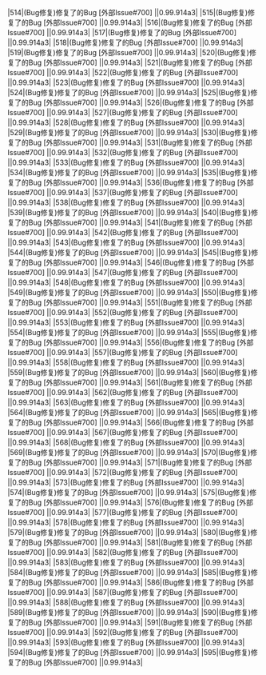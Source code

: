 
|514|(Bug修复)修复了的Bug                                       [外部Issue#700] ||0.99.914a3|
|515|(Bug修复)修复了的Bug                                       [外部Issue#700] ||0.99.914a3|
|516|(Bug修复)修复了的Bug                                       [外部Issue#700] ||0.99.914a3|
|517|(Bug修复)修复了的Bug                                       [外部Issue#700] ||0.99.914a3|
|518|(Bug修复)修复了的Bug                                       [外部Issue#700] ||0.99.914a3|
|519|(Bug修复)修复了的Bug                                       [外部Issue#700] ||0.99.914a3|
|520|(Bug修复)修复了的Bug                                       [外部Issue#700] ||0.99.914a3|
|521|(Bug修复)修复了的Bug                                       [外部Issue#700] ||0.99.914a3|
|522|(Bug修复)修复了的Bug                                       [外部Issue#700] ||0.99.914a3|
|523|(Bug修复)修复了的Bug                                       [外部Issue#700] ||0.99.914a3|
|524|(Bug修复)修复了的Bug                                       [外部Issue#700] ||0.99.914a3|
|525|(Bug修复)修复了的Bug                                       [外部Issue#700] ||0.99.914a3|
|526|(Bug修复)修复了的Bug                                       [外部Issue#700] ||0.99.914a3|
|527|(Bug修复)修复了的Bug                                       [外部Issue#700] ||0.99.914a3|
|528|(Bug修复)修复了的Bug                                       [外部Issue#700] ||0.99.914a3|
|529|(Bug修复)修复了的Bug                                       [外部Issue#700] ||0.99.914a3|
|530|(Bug修复)修复了的Bug                                       [外部Issue#700] ||0.99.914a3|
|531|(Bug修复)修复了的Bug                                       [外部Issue#700] ||0.99.914a3|
|532|(Bug修复)修复了的Bug                                       [外部Issue#700] ||0.99.914a3|
|533|(Bug修复)修复了的Bug                                       [外部Issue#700] ||0.99.914a3|
|534|(Bug修复)修复了的Bug                                       [外部Issue#700] ||0.99.914a3|
|535|(Bug修复)修复了的Bug                                       [外部Issue#700] ||0.99.914a3|
|536|(Bug修复)修复了的Bug                                       [外部Issue#700] ||0.99.914a3|
|537|(Bug修复)修复了的Bug                                       [外部Issue#700] ||0.99.914a3|
|538|(Bug修复)修复了的Bug                                       [外部Issue#700] ||0.99.914a3|
|539|(Bug修复)修复了的Bug                                       [外部Issue#700] ||0.99.914a3|
|540|(Bug修复)修复了的Bug                                       [外部Issue#700] ||0.99.914a3|
|541|(Bug修复)修复了的Bug                                       [外部Issue#700] ||0.99.914a3|
|542|(Bug修复)修复了的Bug                                       [外部Issue#700] ||0.99.914a3|
|543|(Bug修复)修复了的Bug                                       [外部Issue#700] ||0.99.914a3|
|544|(Bug修复)修复了的Bug                                       [外部Issue#700] ||0.99.914a3|
|545|(Bug修复)修复了的Bug                                       [外部Issue#700] ||0.99.914a3|
|546|(Bug修复)修复了的Bug                                       [外部Issue#700] ||0.99.914a3|
|547|(Bug修复)修复了的Bug                                       [外部Issue#700] ||0.99.914a3|
|548|(Bug修复)修复了的Bug                                       [外部Issue#700] ||0.99.914a3|
|549|(Bug修复)修复了的Bug                                       [外部Issue#700] ||0.99.914a3|
|550|(Bug修复)修复了的Bug                                       [外部Issue#700] ||0.99.914a3|
|551|(Bug修复)修复了的Bug                                       [外部Issue#700] ||0.99.914a3|
|552|(Bug修复)修复了的Bug                                       [外部Issue#700] ||0.99.914a3|
|553|(Bug修复)修复了的Bug                                       [外部Issue#700] ||0.99.914a3|
|554|(Bug修复)修复了的Bug                                       [外部Issue#700] ||0.99.914a3|
|555|(Bug修复)修复了的Bug                                       [外部Issue#700] ||0.99.914a3|
|556|(Bug修复)修复了的Bug                                       [外部Issue#700] ||0.99.914a3|
|557|(Bug修复)修复了的Bug                                       [外部Issue#700] ||0.99.914a3|
|558|(Bug修复)修复了的Bug                                       [外部Issue#700] ||0.99.914a3|
|559|(Bug修复)修复了的Bug                                       [外部Issue#700] ||0.99.914a3|
|560|(Bug修复)修复了的Bug                                       [外部Issue#700] ||0.99.914a3|
|561|(Bug修复)修复了的Bug                                       [外部Issue#700] ||0.99.914a3|
|562|(Bug修复)修复了的Bug                                       [外部Issue#700] ||0.99.914a3|
|563|(Bug修复)修复了的Bug                                       [外部Issue#700] ||0.99.914a3|
|564|(Bug修复)修复了的Bug                                       [外部Issue#700] ||0.99.914a3|
|565|(Bug修复)修复了的Bug                                       [外部Issue#700] ||0.99.914a3|
|566|(Bug修复)修复了的Bug                                       [外部Issue#700] ||0.99.914a3|
|567|(Bug修复)修复了的Bug                                       [外部Issue#700] ||0.99.914a3|
|568|(Bug修复)修复了的Bug                                       [外部Issue#700] ||0.99.914a3|
|569|(Bug修复)修复了的Bug                                       [外部Issue#700] ||0.99.914a3|
|570|(Bug修复)修复了的Bug                                       [外部Issue#700] ||0.99.914a3|
|571|(Bug修复)修复了的Bug                                       [外部Issue#700] ||0.99.914a3|
|572|(Bug修复)修复了的Bug                                       [外部Issue#700] ||0.99.914a3|
|573|(Bug修复)修复了的Bug                                       [外部Issue#700] ||0.99.914a3|
|574|(Bug修复)修复了的Bug                                       [外部Issue#700] ||0.99.914a3|
|575|(Bug修复)修复了的Bug                                       [外部Issue#700] ||0.99.914a3|
|576|(Bug修复)修复了的Bug                                       [外部Issue#700] ||0.99.914a3|
|577|(Bug修复)修复了的Bug                                       [外部Issue#700] ||0.99.914a3|
|578|(Bug修复)修复了的Bug                                       [外部Issue#700] ||0.99.914a3|
|579|(Bug修复)修复了的Bug                                       [外部Issue#700] ||0.99.914a3|
|580|(Bug修复)修复了的Bug                                       [外部Issue#700] ||0.99.914a3|
|581|(Bug修复)修复了的Bug                                       [外部Issue#700] ||0.99.914a3|
|582|(Bug修复)修复了的Bug                                       [外部Issue#700] ||0.99.914a3|
|583|(Bug修复)修复了的Bug                                       [外部Issue#700] ||0.99.914a3|
|584|(Bug修复)修复了的Bug                                       [外部Issue#700] ||0.99.914a3|
|585|(Bug修复)修复了的Bug                                       [外部Issue#700] ||0.99.914a3|
|586|(Bug修复)修复了的Bug                                       [外部Issue#700] ||0.99.914a3|
|587|(Bug修复)修复了的Bug                                       [外部Issue#700] ||0.99.914a3|
|588|(Bug修复)修复了的Bug                                       [外部Issue#700] ||0.99.914a3|
|589|(Bug修复)修复了的Bug                                       [外部Issue#700] ||0.99.914a3|
|590|(Bug修复)修复了的Bug                                       [外部Issue#700] ||0.99.914a3|
|591|(Bug修复)修复了的Bug                                       [外部Issue#700] ||0.99.914a3|
|592|(Bug修复)修复了的Bug                                       [外部Issue#700] ||0.99.914a3|
|593|(Bug修复)修复了的Bug                                       [外部Issue#700] ||0.99.914a3|
|594|(Bug修复)修复了的Bug                                       [外部Issue#700] ||0.99.914a3|
|595|(Bug修复)修复了的Bug                                       [外部Issue#700] ||0.99.914a3|
